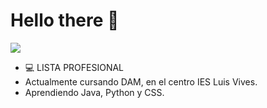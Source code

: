 # Hello there 👋

![](https://user-images.githubusercontent.com/80423737/155512481-d96f2066-3ad8-4a8f-9efa-07b2840a327b.gif)


  - 💻 LISTA PROFESIONAL
  - Actualmente cursando DAM, en el centro IES Luis Vives.
  - Aprendiendo Java, Python y CSS.

<!--
**Mario999X/Mario999X** is a ✨ _special_ ✨ repository because its `README.md` (this file) appears on your GitHub profile.

Here are some ideas to get you started:

- 🔭 I’m currently working on ...
- 🌱 I’m currently learning ...
- 👯 I’m looking to collaborate on ...
- 🤔 I’m looking for help with ...
- 💬 Ask me about ...
- 📫 How to reach me: ...
- 😄 Pronouns: ...
- ⚡ Fun fact: ...
-->



